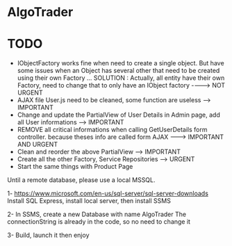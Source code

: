 # AlgoTrader


# TODO 
- IObjectFactory works fine when need to create a single object. But have some issues when an Object has several other that need to be created using their own Factory ... SOLUTION : Actually, all entity have their own Factory, need to change that to only have an IObject factory ----> NOT URGENT
- AJAX file User.js need to be cleaned, some function are useless --> IMPORTANT 
- Change and update the PartialView of User Details in Admin page, add all User informations --> IMPORTANT
- REMOVE all critical informations when calling GetUserDetails form controller. because theses info are called form AJAX ---> IMPORTANT AND URGENT
- Clean and reorder the above PartialView --> IMPORTANT
- Create all the other Factory, Service Repositories --> URGENT 
- Start the same things with Product Page





Until a remote database, please use a local MSSQL. 

1- https://www.microsoft.com/en-us/sql-server/sql-server-downloads
Install SQL Express, install local server, then install SSMS

2- In SSMS, create a new Database with name AlgoTrader
The connectionString is already in the code, so no need to change it  

3- Build, launch it then enjoy
